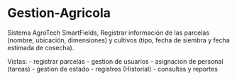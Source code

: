 # Gestion-Agricola
Sistema AgroTech SmartFields, Registrar información de las parcelas (nombre, ubicación, dimensiones) y cultivos (tipo, fecha de siembra y fecha estimada de cosecha).




Vistas:
    - registrar parcelas
    - gestion de usuarios - asignacion de personal (tareas)
    - gestion de estado
    - registros (Historial)
    - consultas y reportes 